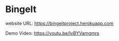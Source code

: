 # BingeIt

website URL: https://bingeitproject.herokuapp.com

Demo Video: https://youtu.be/IvBYVamgmrs

